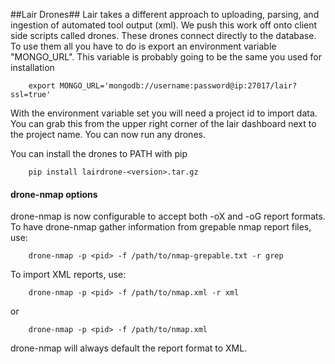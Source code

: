 ##Lair Drones##
Lair takes a different approach to uploading, parsing, and ingestion of automated tool output (xml). We push this work off onto client side scripts called drones. These drones connect directly to the database. To use them all you have to do is export an environment variable "MONGO_URL". This variable is probably going to be the same you used for installation


        export MONGO_URL='mongodb://username:password@ip:27017/lair?ssl=true'

With the environment variable set you will need a project id to import data. You can grab this from the upper right corner of the lair dashboard next to the project name. You can now run any drones.


You can install the drones to PATH with pip

        pip install lairdrone-<version>.tar.gz


#### drone-nmap options

drone-nmap is now configurable to accept both -oX and -oG report formats. To have drone-nmap gather information from grepable nmap report files, use:

        drone-nmap -p <pid> -f /path/to/nmap-grepable.txt -r grep

To import XML reports, use:

        drone-nmap -p <pid> -f /path/to/nmap.xml -r xml

or

        drone-nmap -p <pid> -f /path/to/nmap.xml

drone-nmap will always default the report format to XML.
